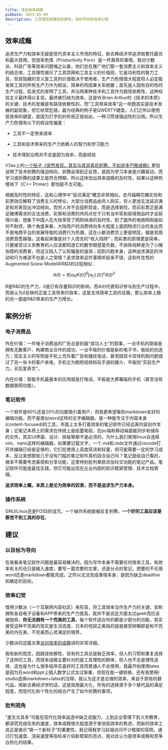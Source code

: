 ```yaml
---
title: 浅谈效率成瘾
pubDate: 2023-05-09
description: 工具理性和路径依赖性，目标导向和效率幻觉
---
```



## 效率成瘾

追求生产力和效率无疑是现代资本主义市场的特征，新古典经济学追求帕累托最优和最大效用，但效率色情（Productivity Porn）是一件离奇的事情，我对少数派、科技广告等效率问题嗤之以鼻，他们总在推广他们那一套消费主义和效率主义的结合体，工具理性揭示了工具崇拜和工具主义的价值观，它是功利性的智力工具，但其隐藏的含义是工具的价值取决于使用者，生产力色情很大程度将人必定能发挥工具的所有生产力作为假设，简单的将因果关系倒置；首先是人因有目的性的生产过程，启发式的发明了工具，并沿用某种技术和工具作为路径依赖性，这种经验主义最终得以复现，最终被归纳为效率，这是W.Brian Arthur的《技术的本质》的关键，技术的发展是有路径依赖性的，而“工具带来效率”这一命题其实是技术发展的副现象，但它经常犯错，最为经典的例子是QWERTY键盘，人们之所以使用低效率的键盘，是因为打字机的布局正是如此，一种习惯或强迫性的沿用。所以生产力色情有以下的假设性偏差：

- 工具不一定带来效率

- 工具和技术带来的生产力依赖人的智力和学习能力

- 技术得到沿用并不总是因为效率，而是经验

V2ex上的[一个贴子《突然发现，其实与其说喜欢折腾，不如说多巴胺成瘾》](https://v2ex.com/t/887301)更加说明了技术折腾的强迫倾向，折腾会得到正反馈，是因为学习本身是兴趣驱动，而学习或折腾的成果又是符合预期，所以这体现出效率成瘾的及时性，如果以这种热情啃下《C++ Primer》那怕是不太可能。

根据及时性的特征，这和心理学中“延迟满足”概念非常相似，史丹福棉花糖实验和彩票效应解释了消费主义的悖论，大部分消费品由穷人购买，穷人更加无法延迟满足和并表现出冲动倾向，而穷人并不会囤积现金，而是选择冒险，而买彩票正是满足赌博需求的合法消费，彩票和消费的共同点在于只有当中奖和获得商品时才会获得兴奋，想象下中国人在大陆享受了网购快递的及时性，到了国外的电商网购是如何不耐烦，换个角度来看，大陆用户的消费倾向多大程度上是因物流行业的发达而不是电商平台的发展导致的消费行为热潮，这在小额消费贷上更是明显，越是贫困消费意愿越强，这看起来像是对个人而言的“收入陷阱”；而彩票的原理更是简单，只要接受过义务教育的人应该都知道它的数学期望是负数，不排除纯粹是为了小赌怡情的消费者，但这又陷入了认知偏差的漩涡；回到问题本身，这种追求满足的冲动和行为难道不也是人之常情？追求效率这件事情听起来不错，这和外生性的Augmented Solow Model中R&D的过程相似：

$$
A(t) = B[\alpha_K K(t)]^\beta [\alpha _LL(t) ]^\gamma A(t)^\delta
$$

$B$是R&D的生产力，$\delta$是已有存量知识的影响，而$A(t)$代表知识参与到生产过程中，而我认为$\delta$反映的正是工具带来的效率，这是支持效率工具的证据，那么效率上瘾的另一面是R&D带来的生产力增长。


## 案例分析

### 电子消费品

外在价值：一件电子消费品的广告总是刻画“成功人士”的叙事，一台手机的隐喻是拥有无数客户、构建商业合作的成功，一台平板的价值是新的电子书、板绘的创造力；现实主义的写照是手机上充斥着广告和骚扰电话，甚至因双卡双待机制问题错过了另一张卡的客户来电，手机沦为刷短视频和玩手游的媒介，平板则“买前生产力，买后爱奇艺”。

内在价值：智能手机最基本的应用就是打电话，平板是大屏幕版的手机（甚至没有数据联网功能）。

### 笔记软件

一个软件是80%还是20%的功能吸引着用户，而我更希望看到markdown友好的编辑功能，而不是类似word这样的文字编辑器，是一种能专注于内容本身(content-focused)的工具，市面上太多打着效率的笔记软件已经远离内容创作本身；记笔记本质上的需求在传统上是纸墨笔砚，在pc端和移动端是能同步和储存的文件，其实UI界面、设计、排版等都不是必须的，为什么我们使用linux会选择vim、nano这样的编辑器，如果要记载文字，一个.md和.mdx文件通过vscode打开并编辑已经是足够的，它们在使用上高度简洁和轻量，但可能需要一定的学习成本，反过来想那些几乎没有门槛的笔记软件真的适合自己吗？笔记是给自己看的，根本不需要考虑美观和分享功能，这里特别批判某款添加社交功能的笔记产品。笔记软件可能是最佳实践，但它可能出现在企业内部的知识框架管理、技术文档管理。

**追求效率上瘾，本质上是沦为效率的奴隶，而不是追求生产力本身。**

### 操作系统

GNU/Linux还是FOSS的诅咒，一个操作系统能被反复折腾，**一个好的工具应该是察觉不到工具的存在**。


## 建议

### 以目标为导向

在我看来笔记软件问题是最容易解决的，因为写作本身不需要任何效率工具，和效率有关的也只是输入速度，要写一篇完整的文章，还是分点的笔记，想要的不论用word还是markdown都能完成，之所以无法完成事情本身，是因为缺乏deadline和确定的目标。

### 效率幻觉

借用少数派（一个互联网内容社区）来形容，将工具效率当作生产力的关键，宣称拥有各自电子设备和APP带来的生产力提高，我并不是说这方面太过geek而应该被抛弃，**你无法拥有一个完美的工具**，每个软件适合你的都是少部分的功能，其实接受这种不完美的现实是生活态度，日本的侘寂之美指的就是接受转瞬即逝和不完美的内在美，不完美而心灵满足的境界。

少数派的这篇文章[谈对效率的成瘾](https://sspai.com/post/69971)讲的非常详细。

我有新的观念，因路径依赖性，现有的工具总是缺乏效率，但人的习惯和重复选择了这样的工具，而效率成瘾主要针对的是工具理性的群体，但人也不总是理性选择，这也是为什么很多程序员喜好的工具而普通人不会使用，我最开始使用latex是因为在word和ppt上插入数学公式太过笨重，但现在能一键转换，还有我使用r studio选择markdown+latex的注释，我认为这才是合理的效率，来自于原有的替代品，用新古典经济学的话，这是效用最大化，所有的选择源于多个替代品的满足程度，而现代化和个性化的结合产生了如今折腾的事项。


### 批判视角

“差生文具多”可能在现代化效率追逐中缺乏说服力，上到企业管理下到义务教育，都讲究完成任务的速度，效率成瘾很大程度源于害怕低效率的焦虑，而新的效率工具正是揭示“换一个新轮子”的重要性，我记得我学习前端访问不少框架的官网，通过打包速度、渲染速度等指标来介绍新框架的亮点，我对此认为是效率成瘾和竞争白热化的结果。